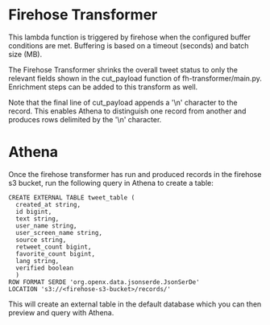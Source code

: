 # Firehose Transformer

This lambda function is triggered by firehose when the configured buffer conditions are met.  Buffering is based on a timeout (seconds) and batch size (MB).  

The Firehose Transformer shrinks the overall tweet status to only the relevant fields shown in the cut_payload function of fh-transformer/main.py.  Enrichment steps can be added to this transform as well.  

Note that the final line of cut_payload appends a '\n' character to the record.  This enables Athena to distinguish one record from another and produces rows delimited by the '\n' character.  

# Athena

Once the firehose transformer has run and produced records in the firehose s3 bucket, run the following query in Athena to create a table:
```
CREATE EXTERNAL TABLE tweet_table (
  created_at string,
  id bigint,
  text string,
  user_name string,
  user_screen_name string,
  source string,
  retweet_count bigint,
  favorite_count bigint,
  lang string,
  verified boolean
  )           
ROW FORMAT SERDE 'org.openx.data.jsonserde.JsonSerDe'
LOCATION 's3://<firehose-s3-bucket>/records/'
```

This will create an external table in the default database which you can then preview and query with Athena.